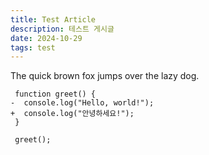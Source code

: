 ```yaml
---
title: Test Article
description: 테스트 게시글
date: 2024-10-29
tags: test
---
```


The quick brown fox jumps over the lazy dog.

```diff-js
 function greet() {
-  console.log("Hello, world!");
+  console.log("안녕하세요!");
 }

 greet();
```